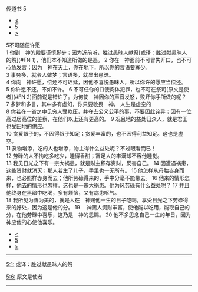 ﻿





 传道书 5




* [<](bible/ECC04.md)
* [5](bible/ECC.md)
* [>](bible/ECC06.md)



 
5不可随便许愿  
1 你到　神的殿要谨慎脚步；因为近前听，胜过愚昧人献祭[或译：胜过献愚昧人的祭](#FN
1)，他们本不知道所做的是恶。 
2 你在　神面前不可冒失开口，也不可心急发言；因为　神在天上，你在地下，所以你的言语要寡少。  
3 事务多，就令人做梦；言语多，就显出愚昧。  
4 你向　神许愿，偿还不可迟延，因他不喜悦愚昧人，所以你许的愿应当偿还。 
5 你许愿不还，不如不许。 
6 不可任你的口使肉体犯罪，也不可在祭司[原文是使者](#FN
2)面前说是错许了。为何使　神因你的声音发怒，败坏你手所做的呢？  
7 多梦和多言，其中多有虚幻，你只要敬畏　神。 人生是虚空的  
8 你若在一省之中见穷人受欺压，并夺去公义公平的事，不要因此诧异；因有一位高过居高位的鉴察，在他们以上还有更高的。 
9 况且地的益处归众人，就是君王也受田地的供应。  
10 贪爱银子的，不因得银子知足；贪爱丰富的，也不因得利益知足。这也是虚空。  
11 货物增添，吃的人也增添，物主得什么益处呢？不过眼看而已！  
12 劳碌的人不拘吃多吃少，睡得香甜；富足人的丰满却不容他睡觉。  
13 我见日光之下有一宗大祸患，就是财主积存资财，反害自己。 
14 因遭遇祸患，这些资财就消灭；那人若生了儿子，手里也一无所有。 
15 他怎样从母胎赤身而来，也必照样赤身而去；他所劳碌得来的，手中分毫不能带去。 
16 他来的情形怎样，他去的情形也怎样。这也是一宗大祸患。他为风劳碌有什么益处呢？ 
17 并且他终身在黑暗中吃喝，多有烦恼，又有病患呕气。  
18 我所见为善为美的，就是人在　神赐他一生的日子吃喝，享受日光之下劳碌得来的好处，因为这是他的分。 
19 　神赐人资财丰富，使他能以吃用，能取自己的分，在他劳碌中喜乐，这乃是　神的恩赐。 
20 他不多思念自己一生的年日，因为　神应他的心使他喜乐。 
* [<](bible/ECC04.md)
* [5](bible/ECC.md)
* [>](bible/ECC06.md)





---


[5:1:](#V1)
或译：胜过献愚昧人的祭


[5:6:](#V6)
原文是使者




---









